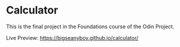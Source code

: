 # Calculator

This is the final project in the Foundations course of
the Odin Project.

Live Preview: https://bigseanyboy.github.io/calculator/
